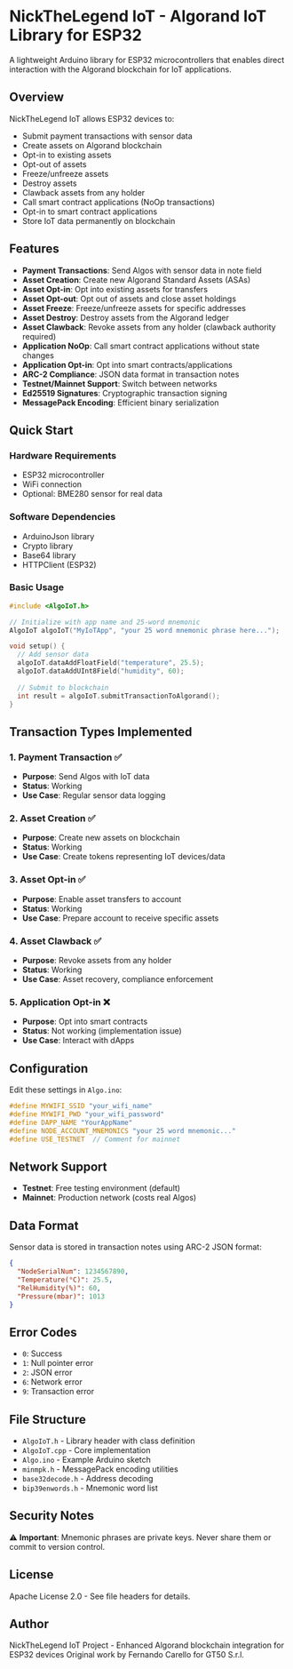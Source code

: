 # NickTheLegend IoT - Algorand IoT Library for ESP32

A lightweight Arduino library for ESP32 microcontrollers that enables direct interaction with the Algorand blockchain for IoT applications.

## Overview

NickTheLegend IoT allows ESP32 devices to:
- Submit payment transactions with sensor data
- Create assets on Algorand blockchain
- Opt-in to existing assets
- Opt-out of assets
- Freeze/unfreeze assets
- Destroy assets
- Clawback assets from any holder
- Call smart contract applications (NoOp transactions)
- Opt-in to smart contract applications
- Store IoT data permanently on blockchain

## Features

- **Payment Transactions**: Send Algos with sensor data in note field
- **Asset Creation**: Create new Algorand Standard Assets (ASAs)
- **Asset Opt-in**: Opt into existing assets for transfers
- **Asset Opt-out**: Opt out of assets and close asset holdings
- **Asset Freeze**: Freeze/unfreeze assets for specific addresses
- **Asset Destroy**: Destroy assets from the Algorand ledger
- **Asset Clawback**: Revoke assets from any holder (clawback authority required)
- **Application NoOp**: Call smart contract applications without state changes
- **Application Opt-in**: Opt into smart contracts/applications
- **ARC-2 Compliance**: JSON data format in transaction notes
- **Testnet/Mainnet Support**: Switch between networks
- **Ed25519 Signatures**: Cryptographic transaction signing
- **MessagePack Encoding**: Efficient binary serialization

## Quick Start

### Hardware Requirements
- ESP32 microcontroller
- WiFi connection
- Optional: BME280 sensor for real data

### Software Dependencies
- ArduinoJson library
- Crypto library
- Base64 library
- HTTPClient (ESP32)

### Basic Usage

```cpp
#include <AlgoIoT.h>

// Initialize with app name and 25-word mnemonic
AlgoIoT algoIoT("MyIoTApp", "your 25 word mnemonic phrase here...");

void setup() {
  // Add sensor data
  algoIoT.dataAddFloatField("temperature", 25.5);
  algoIoT.dataAddUInt8Field("humidity", 60);
  
  // Submit to blockchain
  int result = algoIoT.submitTransactionToAlgorand();
}
```

## Transaction Types Implemented

### 1. Payment Transaction ✅
- **Purpose**: Send Algos with IoT data
- **Status**: Working
- **Use Case**: Regular sensor data logging

### 2. Asset Creation ✅
- **Purpose**: Create new assets on blockchain
- **Status**: Working
- **Use Case**: Create tokens representing IoT devices/data

### 3. Asset Opt-in ✅
- **Purpose**: Enable asset transfers to account
- **Status**: Working
- **Use Case**: Prepare account to receive specific assets

### 4. Asset Clawback ✅
- **Purpose**: Revoke assets from any holder
- **Status**: Working
- **Use Case**: Asset recovery, compliance enforcement

### 5. Application Opt-in ❌
- **Purpose**: Opt into smart contracts
- **Status**: Not working (implementation issue)
- **Use Case**: Interact with dApps

## Configuration

Edit these settings in `Algo.ino`:

```cpp
#define MYWIFI_SSID "your_wifi_name"
#define MYWIFI_PWD "your_wifi_password"
#define DAPP_NAME "YourAppName"
#define NODE_ACCOUNT_MNEMONICS "your 25 word mnemonic..."
#define USE_TESTNET  // Comment for mainnet
```

## Network Support

- **Testnet**: Free testing environment (default)
- **Mainnet**: Production network (costs real Algos)

## Data Format

Sensor data is stored in transaction notes using ARC-2 JSON format:
```json
{
  "NodeSerialNum": 1234567890,
  "Temperature(°C)": 25.5,
  "RelHumidity(%)": 60,
  "Pressure(mbar)": 1013
}
```

## Error Codes

- `0`: Success
- `1`: Null pointer error
- `2`: JSON error
- `6`: Network error
- `9`: Transaction error

## File Structure

- `AlgoIoT.h` - Library header with class definition
- `AlgoIoT.cpp` - Core implementation
- `Algo.ino` - Example Arduino sketch
- `minmpk.h` - MessagePack encoding utilities
- `base32decode.h` - Address decoding
- `bip39enwords.h` - Mnemonic word list

## Security Notes

⚠️ **Important**: Mnemonic phrases are private keys. Never share them or commit to version control.

## License

Apache License 2.0 - See file headers for details.

## Author

NickTheLegend IoT Project - Enhanced Algorand blockchain integration for ESP32 devices
Original work by Fernando Carello for GT50 S.r.l.
